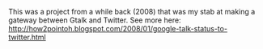 This was a project from a while back (2008) that was my stab at making a gateway between Gtalk and Twitter.
See more here: http://how2pointoh.blogspot.com/2008/01/google-talk-status-to-twitter.html